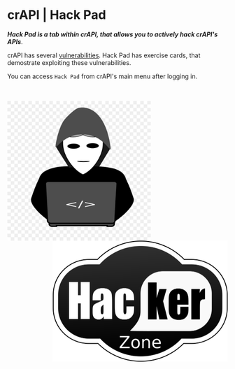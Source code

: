 crAPI | Hack Pad
================

***Hack Pad is a tab within crAPI, that allows you to actively hack crAPI's APIs***.

crAPI has several [vulnerabilities][0]. Hack Pad has exercise cards, that demostrate exploiting these vulnerabilities.

You can access `Hack Pad` from crAPI's main menu after logging in.

<div>
  <br/><br/>
	<img src="./assets/white-hat-security-hacker.jpeg" alt="white-hat-security-hacker" align="left" style="zoom:40%;" />
  <img src="./assets/hacker-zone.png" alt="white-hat-security-hacker" align="right" style="zoom:50%;" />
</div>



[0]: ./challenges.md
